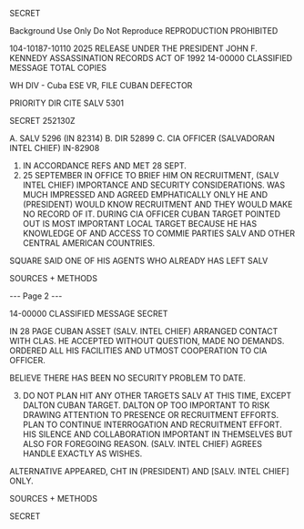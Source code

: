 SECRET

Background Use Only
Do Not Reproduce
REPRODUCTION PROHIBITED

104-10187-10110
2025 RELEASE UNDER THE PRESIDENT JOHN F. KENNEDY ASSASSINATION RECORDS ACT OF 1992
14-00000
CLASSIFIED MESSAGE
TOTAL COPIES

WH DIV - Cuba
ESE VR, FILE
CUBAN DEFECTOR

PRIORITY DIR CITE SALV 5301

SECRET 252130Z

A. SALV 5296 (IN 82314)
B. DIR 52899
C. CIA OFFICER (SALVADORAN INTEL CHIEF) IN-82908

1. IN ACCORDANCE REFS AND MET 28 SEPT.
2. 25 SEPTEMBER IN OFFICE TO BRIEF HIM ON RECRUITMENT, (SALV INTEL CHIEF)
IMPORTANCE AND SECURITY CONSIDERATIONS. WAS MUCH IMPRESSED AND AGREED EMPHATICALLY ONLY HE AND (PRESIDENT) WOULD KNOW RECRUITMENT AND THEY WOULD MAKE NO RECORD OF IT. DURING
CIA OFFICER CUBAN TARGET POINTED OUT IS MOST IMPORTANT LOCAL TARGET BECAUSE HE HAS KNOWLEDGE OF AND ACCESS TO COMMIE PARTIES SALV AND OTHER CENTRAL AMERICAN COUNTRIES.

SQUARE SAID ONE OF HIS AGENTS WHO ALREADY HAS LEFT SALV

SOURCES + METHODS

--- Page 2 ---

14-00000
CLASSIFIED MESSAGE
SECRET

IN 28 PAGE
CUBAN ASSET (SALV. INTEL CHIEF)
ARRANGED CONTACT WITH CLAS. HE ACCEPTED WITHOUT QUESTION, MADE NO DEMANDS.
ORDERED ALL HIS FACILITIES AND UTMOST COOPERATION TO CIA OFFICER.

BELIEVE THERE HAS BEEN NO SECURITY PROBLEM TO DATE.

3. DO NOT PLAN HIT ANY OTHER TARGETS SALV AT THIS TIME, EXCEPT DALTON CUBAN TARGET.
DALTON OP TOO IMPORTANT TO RISK DRAWING ATTENTION TO PRESENCE OR RECRUITMENT EFFORTS. PLAN TO CONTINUE INTERROGATION AND RECRUITMENT EFFORT. HIS SILENCE AND COLLABORATION IMPORTANT IN THEMSELVES BUT ALSO FOR FOREGOING REASON. (SALV. INTEL CHIEF) AGREES HANDLE EXACTLY AS WISHES.

ALTERNATIVE APPEARED, CHT IN (PRESIDENT) AND [SALV. INTEL CHIEF] ONLY.

SOURCES + METHODS

SECRET
